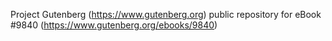 Project Gutenberg (https://www.gutenberg.org) public repository for eBook #9840 (https://www.gutenberg.org/ebooks/9840)
